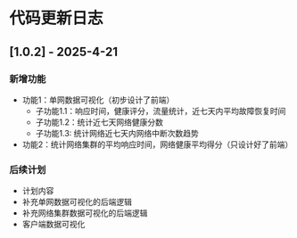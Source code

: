 
# 代码更新日志

## [1.0.2] - 2025-4-21

### 新增功能

- 功能1：单网数据可视化（初步设计了前端）
  - 子功能1.1：响应时间，健康评分，流量统计，近七天内平均故障恢复时间
  - 子功能1.2：统计近七天网络健康分数
  - 子功能1.3: 统计网络近七天内网络中断次数趋势
- 功能2：统计网络集群的平均响应时间，网络健康平均得分（只设计好了前端）
### 后续计划
- 计划内容
- 补充单网数据可视化的后端逻辑
- 补充网络集群数据可视化的后端逻辑
- 客户端数据可视化

